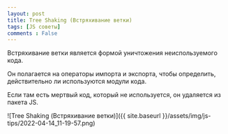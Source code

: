 ```yaml
---
layout: post
title: Tree Shaking (Встряхивание ветки)
tags: [JS советы]
comments : False
---
```


Встряхивание ветки является формой уничтожения неиспользуемого кода.

Он полагается на операторы импорта и экспорта, чтобы определить, действительно ли используются модули кода.

Если там есть мертвый код, который не используется, он удаляется из пакета JS.

![Tree Shaking (Встряхивание ветки)]({{ site.baseurl }}/assets/img/js-tips/2022-04-14_11-19-57.png)

